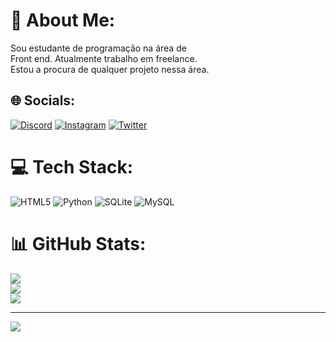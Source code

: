 # 💫 About Me:
Sou estudante de programação na área de <br>Front end. Atualmente trabalho em freelance.<br>Estou a procura de qualquer projeto nessa área.


## 🌐 Socials:
[![Discord](https://img.shields.io/badge/Discord-%237289DA.svg?logo=discord&logoColor=white)](https://discord.gg/https://discord.gg/wentzs#2467) [![Instagram](https://img.shields.io/badge/Instagram-%23E4405F.svg?logo=Instagram&logoColor=white)](https://instagram.com/https://instagram.com/https://www.instagram.com/cadu_leal_am/) [![Twitter](https://img.shields.io/badge/Twitter-%231DA1F2.svg?logo=Twitter&logoColor=white)](https://twitter.com/https://twitter.com/https://twitter.com/Maverycky1) 

# 💻 Tech Stack:
![HTML5](https://img.shields.io/badge/html5-%23E34F26.svg?style=for-the-badge&logo=html5&logoColor=white) ![Python](https://img.shields.io/badge/python-3670A0?style=for-the-badge&logo=python&logoColor=ffdd54) ![SQLite](https://img.shields.io/badge/sqlite-%2307405e.svg?style=for-the-badge&logo=sqlite&logoColor=white) ![MySQL](https://img.shields.io/badge/mysql-%2300f.svg?style=for-the-badge&logo=mysql&logoColor=white)
# 📊 GitHub Stats:
![](https://github-readme-stats.vercel.app/api?username=Wendygo77&theme=monokai&hide_border=false&include_all_commits=false&count_private=false)<br/>
![](https://github-readme-streak-stats.herokuapp.com/?user=Wendygo77&theme=monokai&hide_border=false)<br/>
![](https://github-readme-stats.vercel.app/api/top-langs/?username=Wendygo77&theme=monokai&hide_border=false&include_all_commits=false&count_private=false&layout=compact)

---
[![](https://visitcount.itsvg.in/api?id=Wendygo77&icon=0&color=0)](https://visitcount.itsvg.in)

<!-- Proudly created with GPRM ( https://gprm.itsvg.in ) -->
